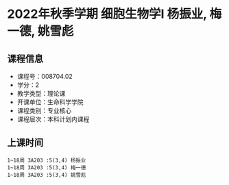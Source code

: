 # 2022年秋季学期 细胞生物学I 杨振业, 梅一德, 姚雪彪






## 课程信息

- 课程号：008704.02
- 学分：2
- 教学类型：理论课
- 开课单位：生命科学学院
- 课程类别：专业核心
- 课程层次：本科计划内课程

## 上课时间

```
1~18周 3A203 :5(3,4) 杨振业
1~18周 3A203 :5(3,4) 梅一德
1~18周 3A203 :5(3,4) 姚雪彪
```

